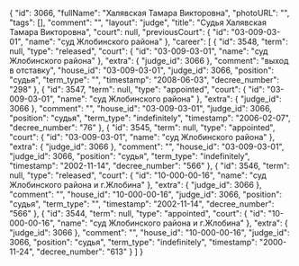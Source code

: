 {
    "id": 3066,
    "fullName": "Халявская Тамара Викторовна",
    "photoURL": "",
    "tags": [],
    "comment": "",
    "layout": "judge",
    "title": "Судья Халявская Тамара Викторовна",
    "court": null,
    "previousCourt": {
        "id": "03-009-03-01",
        "name": "суд Жлобинского района"
    },
    "career": [
        {
            "id": 3548,
            "term": null,
            "type": "released",
            "court": {
                "id": "03-009-03-01",
                "name": "суд Жлобинского района"
            },
            "extra": {
                "judge_id": 3066
            },
            "comment": "выход в отставку",
            "house_id": "03-009-03-01",
            "judge_id": 3066,
            "position": "судья",
            "term_type": "",
            "timestamp": "2008-06-03",
            "decree_number": "298"
        },
        {
            "id": 3547,
            "term": null,
            "type": "appointed",
            "court": {
                "id": "03-009-03-01",
                "name": "суд Жлобинского района"
            },
            "extra": {
                "judge_id": 3066
            },
            "comment": "",
            "house_id": "03-009-03-01",
            "judge_id": 3066,
            "position": "судья",
            "term_type": "indefinitely",
            "timestamp": "2006-02-07",
            "decree_number": "76"
        },
        {
            "id": 3545,
            "term": null,
            "type": "appointed",
            "court": {
                "id": "03-009-03-01",
                "name": "суд Жлобинского района"
            },
            "extra": {
                "judge_id": 3066
            },
            "comment": "",
            "house_id": "03-009-03-01",
            "judge_id": 3066,
            "position": "судья",
            "term_type": "indefinitely",
            "timestamp": "2002-11-14",
            "decree_number": "566"
        },
        {
            "id": 3546,
            "term": null,
            "type": "released",
            "court": {
                "id": "10-000-00-16",
                "name": "суд Жлобинского района и г.Жлобина"
            },
            "extra": {
                "judge_id": 3066
            },
            "comment": "",
            "house_id": "10-000-00-16",
            "judge_id": 3066,
            "position": "судья",
            "term_type": "",
            "timestamp": "2002-11-14",
            "decree_number": "566"
        },
        {
            "id": 3544,
            "term": null,
            "type": "appointed",
            "court": {
                "id": "10-000-00-16",
                "name": "суд Жлобинского района и г.Жлобина"
            },
            "extra": {
                "judge_id": 3066
            },
            "comment": "",
            "house_id": "10-000-00-16",
            "judge_id": 3066,
            "position": "судья",
            "term_type": "indefinitely",
            "timestamp": "2000-11-24",
            "decree_number": "613"
        }
    ]
}